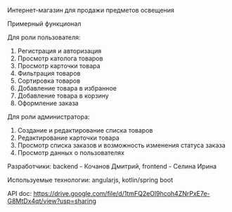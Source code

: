 Интернет-магазин для продажи предметов освещения

Примерный функционал

Для роли пользователя:
1. Регистрация и авторизация
2. Просмотр католога товаров
3. Просмотр карточки товара
4. Фильтрация товаров
5. Сортировка товаров
6. Добавление товара в избранное
7. Добавление товара в корзину
8. Оформление заказа

Для роли администратора:
1. Создание и редактирование списка товаров
2. Редактирование карточки товара
3. Просмотр списка заказов и возможность изменения статуса заказа
4. Просмотр данных о пользователях

Разработчики:
backend - Кочанов Дмитрий,
frontend - Селина Ирина

Используемые технологии: angularjs, kotlin/spring boot

API doc: https://drive.google.com/file/d/1tmFQ2eOl9hcoh4ZNrPxE7e-G8MtDx4qt/view?usp=sharing